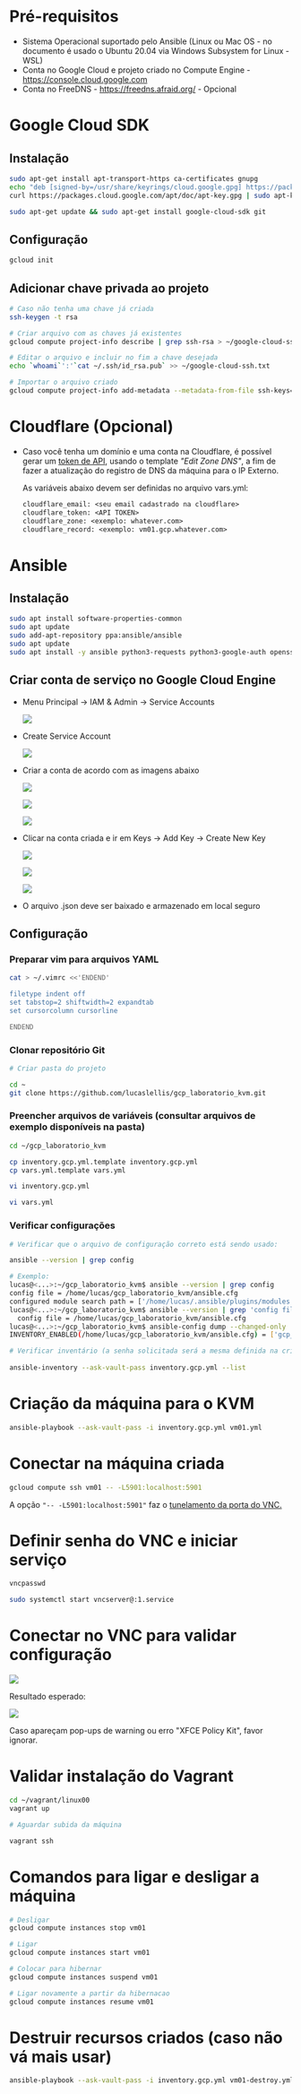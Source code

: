 <!-- ---
documentclass: article
lang: pt-BR

title: Google Cloud Engine - Laboratório
subtitle: Criação de máquina para laboratório no Google Cloud Engine usando ansible e vagrant
author: Lucas Pimentel Lellis
--- -->

<!-- Descomentar bloco acima para gerar html com pandoc
     Ex.: pandoc --self-contained --css README.css -N --toc --highlight-style tango -f markdown README.md -t html5 -o README.html
 -->

# Pré-requisitos

* Sistema Operacional suportado pelo Ansible (Linux ou Mac OS - no documento é usado o Ubuntu 20.04 via Windows Subsystem for Linux - WSL)
* Conta no Google Cloud e projeto criado no Compute Engine - <https://console.cloud.google.com>
* Conta no FreeDNS - <https://freedns.afraid.org/> - Opcional

# Google Cloud SDK

## Instalação

  ```bash
  sudo apt-get install apt-transport-https ca-certificates gnupg
  echo "deb [signed-by=/usr/share/keyrings/cloud.google.gpg] https://packages.cloud.google.com/apt cloud-sdk main" | sudo tee -a /etc/apt/sources.list.d/google-cloud-sdk.list
  curl https://packages.cloud.google.com/apt/doc/apt-key.gpg | sudo apt-key --keyring /usr/share/keyrings/cloud.google.gpg add -

  sudo apt-get update && sudo apt-get install google-cloud-sdk git
  ```

## Configuração

  ```bash
  gcloud init
  ```

## Adicionar chave privada ao projeto

  ```bash
  # Caso não tenha uma chave já criada
  ssh-keygen -t rsa

  # Criar arquivo com as chaves já existentes
  gcloud compute project-info describe | grep ssh-rsa > ~/google-cloud-ssh.txt

  # Editar o arquivo e incluir no fim a chave desejada
  echo `whoami`':'`cat ~/.ssh/id_rsa.pub` >> ~/google-cloud-ssh.txt

  # Importar o arquivo criado
  gcloud compute project-info add-metadata --metadata-from-file ssh-keys="${HOME}/google-cloud-ssh.txt"
  ```

# Cloudflare (Opcional)

* Caso você tenha um domínio e uma conta na Cloudflare, é possível gerar um
  [token de API](https://dash.cloudflare.com/profile/api-tokens), usando o template
  *"Edit Zone DNS"*, a fim de fazer a atualização do registro de DNS da máquina para o IP
  Externo.

  As variáveis abaixo devem ser definidas no arquivo vars.yml:

  ```default
  cloudflare_email: <seu email cadastrado na cloudflare>
  cloudflare_token: <API TOKEN>
  cloudflare_zone: <exemplo: whatever.com>
  cloudflare_record: <exemplo: vm01.gcp.whatever.com>
  ```

# Ansible

## Instalação

  ```bash
  sudo apt install software-properties-common
  sudo apt update
  sudo add-apt-repository ppa:ansible/ansible
  sudo apt update
  sudo apt install -y ansible python3-requests python3-google-auth openssh-client
  ```

## Criar conta de serviço no Google Cloud Engine

* Menu Principal -> IAM & Admin -> Service Accounts

  ![](images/img01.png)

* Create Service Account

  ![](images/img02.png)

* Criar a conta de acordo com as imagens abaixo

  ![](images/img03.png)

  ![](images/img04.png)

  ![](images/img05.png)

* Clicar na conta criada e ir em Keys -> Add Key -> Create New Key

  ![](images/img06.png)

  ![](images/img07.png)

  ![](images/img08.png)

* O arquivo .json deve ser baixado e armazenado em local seguro

## Configuração

### Preparar vim para arquivos YAML

  ```bash
  cat > ~/.vimrc <<'ENDEND'

  filetype indent off
  set tabstop=2 shiftwidth=2 expandtab
  set cursorcolumn cursorline

  ENDEND
  ```

### Clonar repositório Git

  ```bash
  # Criar pasta do projeto

  cd ~
  git clone https://github.com/lucaslellis/gcp_laboratorio_kvm.git
  ```

### Preencher arquivos de variáveis (consultar arquivos de exemplo disponíveis na pasta)

  ```bash
  cd ~/gcp_laboratorio_kvm

  cp inventory.gcp.yml.template inventory.gcp.yml
  cp vars.yml.template vars.yml

  vi inventory.gcp.yml

  vi vars.yml
  ```

### Verificar configurações

  ```bash
  # Verificar que o arquivo de configuração correto está sendo usado:

  ansible --version | grep config

  # Exemplo:
  lucas@<...>:~/gcp_laboratorio_kvm$ ansible --version | grep config
  config file = /home/lucas/gcp_laboratorio_kvm/ansible.cfg
  configured module search path = ['/home/lucas/.ansible/plugins/modules', '/usr/share/ansible/plugins/modules']
  lucas@<...>:~/gcp_laboratorio_kvm$ ansible --version | grep 'config file'
    config file = /home/lucas/gcp_laboratorio_kvm/ansible.cfg
  lucas@<...>:~/gcp_laboratorio_kvm$ ansible-config dump --changed-only
  INVENTORY_ENABLED(/home/lucas/gcp_laboratorio_kvm/ansible.cfg) = ['gcp_compute']
  ```

  ```bash
  # Verificar inventário (a senha solicitada será a mesma definida na criptografia):
   
  ansible-inventory --ask-vault-pass inventory.gcp.yml --list
  ```

# Criação da máquina  para o KVM

  ```bash
  ansible-playbook --ask-vault-pass -i inventory.gcp.yml vm01.yml
  ```

# Conectar na máquina criada

  ```bash
  gcloud compute ssh vm01 -- -L5901:localhost:5901
  ```

A opção `"-- -L5901:localhost:5901"` faz o [tunelamento da porta do VNC.](https://www.linkedin.com/pulse/ssh-3-formas-de-tunelamento-portas-que-voc%C3%AA-deveria-conhecer-ferraz)

# Definir senha do VNC e iniciar serviço

  ```bash
  vncpasswd

  sudo systemctl start vncserver@:1.service
  ```

# Conectar no VNC para validar configuração

  ![](images/img14.png)

  Resultado esperado:

  ![](images/img15.png)

  Caso apareçam pop-ups de warning ou erro "XFCE Policy Kit", favor ignorar.

# Validar instalação do Vagrant

  ```bash
  cd ~/vagrant/linux00
  vagrant up

  # Aguardar subida da máquina

  vagrant ssh
  ```

# Comandos para ligar e desligar a máquina

  ```bash
  # Desligar
  gcloud compute instances stop vm01

  # Ligar
  gcloud compute instances start vm01

  # Colocar para hibernar
  gcloud compute instances suspend vm01

  # Ligar novamente a partir da hibernacao
  gcloud compute instances resume vm01
  ```

# Destruir recursos criados (caso não vá mais usar)

  ```bash
  ansible-playbook --ask-vault-pass -i inventory.gcp.yml vm01-destroy.yml
  ```